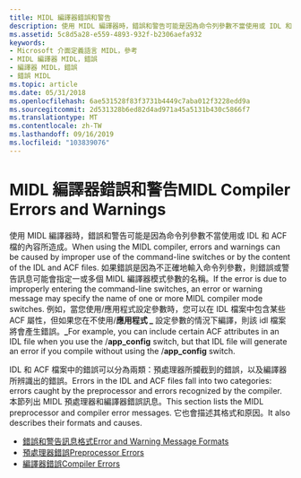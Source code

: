 ```yaml
---
title: MIDL 編譯器錯誤和警告
description: 使用 MIDL 編譯器時，錯誤和警告可能是因為命令列參數不當使用或 IDL 和 ACF 檔的內容所造成。
ms.assetid: 5c8d5a28-e559-4893-932f-b2306aefa932
keywords:
- Microsoft 介面定義語言 MIDL，參考
- MIDL 編譯器 MIDL，錯誤
- 編譯器 MIDL，錯誤
- 錯誤 MIDL
ms.topic: article
ms.date: 05/31/2018
ms.openlocfilehash: 6ae531528f83f3731b4449c7aba012f3228edd9a
ms.sourcegitcommit: 2d531328b6ed82d4ad971a45a5131b430c5866f7
ms.translationtype: MT
ms.contentlocale: zh-TW
ms.lasthandoff: 09/16/2019
ms.locfileid: "103839076"
---
```

# <a name="midl-compiler-errors-and-warnings"></a><span data-ttu-id="4b1e1-107">MIDL 編譯器錯誤和警告</span><span class="sxs-lookup"><span data-stu-id="4b1e1-107">MIDL Compiler Errors and Warnings</span></span>

<span data-ttu-id="4b1e1-108">使用 MIDL 編譯器時，錯誤和警告可能是因為命令列參數不當使用或 IDL 和 ACF 檔的內容所造成。</span><span class="sxs-lookup"><span data-stu-id="4b1e1-108">When using the MIDL compiler, errors and warnings can be caused by improper use of the command-line switches or by the content of the IDL and ACF files.</span></span> <span data-ttu-id="4b1e1-109">如果錯誤是因為不正確地輸入命令列參數，則錯誤或警告訊息可能會指定一或多個 MIDL 編譯器模式參數的名稱。</span><span class="sxs-lookup"><span data-stu-id="4b1e1-109">If the error is due to improperly entering the command-line switches, an error or warning message may specify the name of one or more MIDL compiler mode switches.</span></span> <span data-ttu-id="4b1e1-110">例如，當您使用/應用程式設定參數時，您可以在 IDL 檔案中包含某些 ACF 屬性，但如果您在不使用/**應用程式 \_** 設定參數的情況下編譯，則該 idl 檔案將會產生錯誤。**\_**</span><span class="sxs-lookup"><span data-stu-id="4b1e1-110">For example, you can include certain ACF attributes in an IDL file when you use the /**app\_config** switch, but that IDL file will generate an error if you compile without using the /**app\_config** switch.</span></span>

<span data-ttu-id="4b1e1-111">IDL 和 ACF 檔案中的錯誤可以分為兩類：預處理器所攔截到的錯誤，以及編譯器所辨識出的錯誤。</span><span class="sxs-lookup"><span data-stu-id="4b1e1-111">Errors in the IDL and ACF files fall into two categories: errors caught by the preprocessor and errors recognized by the compiler.</span></span> <span data-ttu-id="4b1e1-112">本節列出 MIDL 預處理器和編譯器錯誤訊息。</span><span class="sxs-lookup"><span data-stu-id="4b1e1-112">This section lists the MIDL preprocessor and compiler error messages.</span></span> <span data-ttu-id="4b1e1-113">它也會描述其格式和原因。</span><span class="sxs-lookup"><span data-stu-id="4b1e1-113">It also describes their formats and causes.</span></span>

-   [<span data-ttu-id="4b1e1-114">錯誤和警告訊息格式</span><span class="sxs-lookup"><span data-stu-id="4b1e1-114">Error and Warning Message Formats</span></span>](error-and-warning-message-formats.md)
-   [<span data-ttu-id="4b1e1-115">預處理器錯誤</span><span class="sxs-lookup"><span data-stu-id="4b1e1-115">Preprocessor Errors</span></span>](preprocessor-errors.md)
-   [<span data-ttu-id="4b1e1-116">編譯器錯誤</span><span class="sxs-lookup"><span data-stu-id="4b1e1-116">Compiler Errors</span></span>](compiler-errors.md)

 

 




